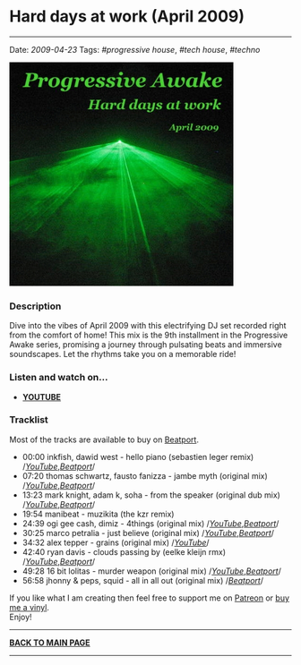 # Hard days at work (April 2009)

----

Date: *2009-04-23*
Tags: *#progressive house*, *#tech house*, *#techno*  

[![Shivioua - Hard days at work (April 2009)](./images/hard-days-at-work-april-2009.jpg)](https://youtu.be/QF_UXuIfPmU)  

### Description

Dive into the vibes of April 2009 with this electrifying DJ set recorded right from the comfort of home! This mix is the 9th installment in the Progressive Awake series, promising a journey through pulsating beats and immersive soundscapes. Let the rhythms take you on a memorable ride!

### Listen and watch on...

* [**YOUTUBE**](https://youtu.be/QF_UXuIfPmU)   

### Tracklist

Most of the tracks are available to buy on <a href="http://beatport.com" target="_blank">Beatport</a>.  

* 00:00 inkfish, dawid west - hello piano (sebastien leger remix)
  /[_YouTube_](https://www.youtube.com/watch?v=osh5xBfBatg),[_Beatport_](https://www.beatport.com/track/hello-piano/676755)/  
* 07:20 thomas schwartz, fausto fanizza - jambe myth (original mix)
  /[_YouTube_](https://www.youtube.com/watch?v=XZYZ8w6XPBY),[_Beatport_](FIXMEhttps://www.beatport.com/track/jambe-mith/1135616)/  
* 13:23 mark knight, adam k, soha - from the speaker (original dub mix)
  /[_YouTube_](https://www.youtube.com/watch?v=fM7FlBDAeDs),[_Beatport_](https://www.beatport.com/track/from-the-speaker/609206)/  
* 19:54 manibeat - muzikita (the kzr remix)
* 24:39 ogi gee cash, dimiz - 4things (original mix)
  /[_YouTube_](https://www.youtube.com/watch?v=k5MIUU7bLnk),[_Beatport_](https://www.beatport.com/track/4things/707858)/  
* 30:25 marco petralia - just believe (original mix)
  /[_YouTube_](https://www.youtube.com/watch?v=0xXGVNp7Y44),[_Beatport_](https://www.beatport.com/track/just-believe/250729)/  
* 34:32 alex tepper - grains (original mix)
  /[_YouTube_](https://www.youtube.com/watch?v=16aeYbW14io)/  
* 42:40 ryan davis - clouds passing by (eelke kleijn rmx)
  /[_YouTube_](https://www.youtube.com/watch?v=7Ql_K-dpX2g),[_Beatport_](https://www.beatport.com/track/clouds-passing-by/654595)/  
* 49:28 16 bit lolitas - murder weapon (original mix)
  /[_YouTube_](https://www.youtube.com/watch?v=sF50fc7Zh5E),[_Beatport_](https://www.beatport.com/track/murder-weapon/724204)/  
* 56:58 jhonny & peps, squid - all in all out (original mix)
  /[_Beatport_](https://www.beatport.com/track/all-in-all-out/771990)/  

If you like what I am creating then feel free to support me on [Patreon](https://www.patreon.com/shivioua) or [buy me a vinyl](https://www.buymeacoffee.com/shivioua).  
Enjoy!  


----

[**BACK TO MAIN PAGE**](./README.md)

---- 
